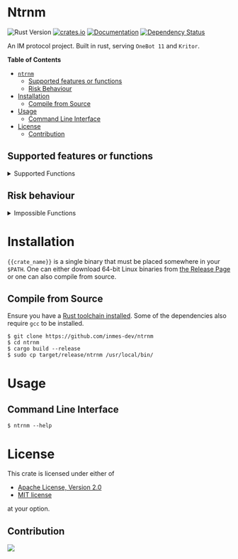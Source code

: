 # Ntrnm

![Rust Version][rustc-image]
[![crates.io][crate-image]][crate-link]
[![Documentation][docs-image]][docs-link]
[![Dependency Status][deps-image]][deps-link]

An IM protocol project. Built in rust, serving `OneBot 11` and `Kritor`.

<!-- markdown-toc start - Don't edit this section. Run M-x markdown-toc-refresh-toc -->

**Table of Contents**

- [`ntrnm`](#ntrnm)
    - [Supported features or functions](#supported-features-or-functions)
    - [Risk Behaviour](#risk-behaviour)
- [Installation](#installation)
    - [Compile from Source](#compile-from-source)
- [Usage](#usage)
    - [Command Line Interface](#command-line-interface)
- [License](#license)
    - [Contribution](#contribution)

<!-- markdown-toc end -->

## Supported features or functions

<details>

<summary>Supported Functions</summary>

| Login          | State              | Group          | State |
|----------------|--------------------|----------------|-------|
| Password Login | :heavy_check_mark: | Get Group List |       |
| QRCode Login   |                    |                |       |
| Ticket Login   |                    |                |       |

</details>

## Risk behaviour

<details>

<summary>Impossible Functions</summary>

- **Money-related functions**

</details>

# Installation

`{{crate_name}}` is a single binary that must be placed somewhere in your
`$PATH`. One can either download 64-bit Linux binaries from [the Release Page](https://github.com/inmes-dev/ntrnm/releases)
or one can also compile from source.

## Compile from Source

Ensure you have a [Rust toolchain installed](https://rustup.rs). Some of the
dependencies also require `gcc` to be installed.

```
$ git clone https://github.com/inmes-dev/ntrnm
$ cd ntrnm
$ cargo build --release
$ sudo cp target/release/ntrnm /usr/local/bin/
```

# Usage

## Command Line Interface

```
$ ntrnm --help
```

# License

This crate is licensed under either of

 * [Apache License, Version 2.0](http://www.apache.org/licenses/LICENSE-2.0)
 * [MIT license](http://opensource.org/licenses/MIT)

at your option.

## Contribution

[![][contrib-image]][contrib-link]

[//]: # (badges)

[rustc-image]: https://img.shields.io/badge/rustc-1.73+-blue.svg
[crate-image]: https://img.shields.io/crates/v/ntrnm.svg
[crate-link]: https://crates.io/crates/ntrnm
[docs-image]: https://docs.rs/ntrnm/badge.svg
[docs-link]: https://docs.rs/ntrnm
[deps-image]: https://deps.rs/repo/github/inmes-dev/ntrnm/status.svg
[deps-link]: https://deps.rs/repo/github/inmes-dev/ntrnm
[contrib-image]: https://contrib.rocks/image?repo=inmes-dev/ntrnm
[contrib-link]: https://github.com/inmes-dev/ntrnm/graphs/contributors
